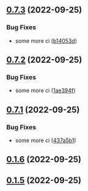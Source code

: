 ## [0.7.3](https://github.com/simonplattner/github-actions-sandbox/compare/v0.7.2...v0.7.3) (2022-09-25)


### Bug Fixes

* some more ci ([b14053d](https://github.com/simonplattner/github-actions-sandbox/commit/b14053d6ceafd16046cb9a72d55c5bd2b6d1178b))



## [0.7.2](https://github.com/simonplattner/github-actions-sandbox/compare/v0.7.1...v0.7.2) (2022-09-25)


### Bug Fixes

* some more ci ([1ae394f](https://github.com/simonplattner/github-actions-sandbox/commit/1ae394f579d9189e2d3960d5f79178684934f0bd))



## [0.7.1](https://github.com/simonplattner/github-actions-sandbox/compare/v0.1.6...v0.7.1) (2022-09-25)


### Bug Fixes

* some more ci ([437a5b1](https://github.com/simonplattner/github-actions-sandbox/commit/437a5b1e8ef40e2e5e67bd2160d3a8f3be79fba2))



## [0.1.6](https://github.com/simonplattner/github-actions-sandbox/compare/v0.1.5...v0.1.6) (2022-09-25)



## [0.1.5](https://github.com/simonplattner/github-actions-sandbox/compare/v0.1.4...v0.1.5) (2022-09-25)



